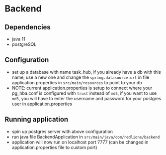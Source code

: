 # Backend

## Dependencies
* java 11
* postgreSQL

## Configuration
* set up a database with name task_hub, if you already have a db with this name, use a new one and change the `spring.datasource.url` in file application.properties in `src/main/resources` to point to your db
* NOTE: current application.properties is setup to connect where your pg_hba.conf is configured with `trust` instead of `md5`, if you want to use `md5`, you will have to enter the username and password for your postgres user in application.properties

## Running application
* spin up postgres server with above configuration
* run java file BackendApplication in `src/main/java/com/redlions/backend`
* application will now run on localhost port 7777 (can be changed in application.properties file to custom port)